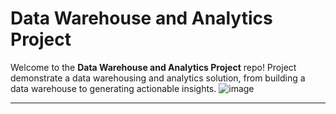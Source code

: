 # Data Warehouse and Analytics Project

Welcome to the **Data Warehouse and Analytics Project** repo!
Project demonstrate a data warehousing and analytics solution, from building a data warehouse to generating actionable insights. 
                  ![image](https://github.com/user-attachments/assets/7edb83fa-21e7-44c9-9d7e-431080aac8b6)

---

